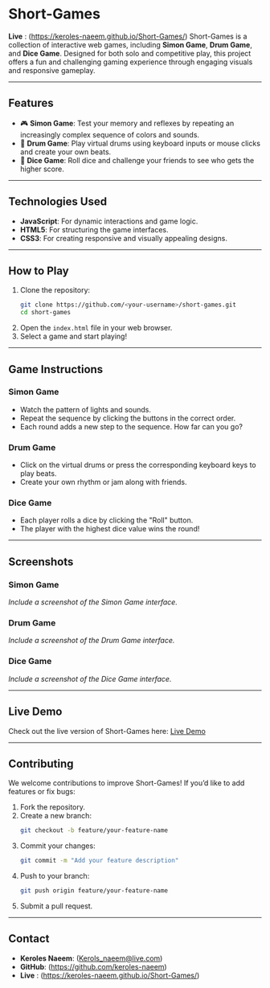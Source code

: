 
# Short-Games
**Live** : (https://keroles-naeem.github.io/Short-Games/)
Short-Games is a collection of interactive web games, including **Simon Game**, **Drum Game**, and **Dice Game**. 
Designed for both solo and competitive play, this project offers a fun and challenging gaming experience through engaging visuals and responsive gameplay.

---

## Features

- 🎮 **Simon Game**: Test your memory and reflexes by repeating an increasingly complex sequence of colors and sounds.
- 🥁 **Drum Game**: Play virtual drums using keyboard inputs or mouse clicks and create your own beats.
- 🎲 **Dice Game**: Roll dice and challenge your friends to see who gets the higher score.

---

## Technologies Used

- **JavaScript**: For dynamic interactions and game logic.
- **HTML5**: For structuring the game interfaces.
- **CSS3**: For creating responsive and visually appealing designs.

---

## How to Play

1. Clone the repository:
   ```bash
   git clone https://github.com/<your-username>/short-games.git
   cd short-games
   ```
2. Open the `index.html` file in your web browser.
3. Select a game and start playing!

---

## Game Instructions

### Simon Game
- Watch the pattern of lights and sounds.
- Repeat the sequence by clicking the buttons in the correct order.
- Each round adds a new step to the sequence. How far can you go?

### Drum Game
- Click on the virtual drums or press the corresponding keyboard keys to play beats.
- Create your own rhythm or jam along with friends.

### Dice Game
- Each player rolls a dice by clicking the "Roll" button.
- The player with the highest dice value wins the round!

---

## Screenshots

### Simon Game
*Include a screenshot of the Simon Game interface.*

### Drum Game
*Include a screenshot of the Drum Game interface.*

### Dice Game
*Include a screenshot of the Dice Game interface.*

---

## Live Demo

Check out the live version of Short-Games here: [Live Demo](https://your-live-demo-link.com)

---

## Contributing

We welcome contributions to improve Short-Games! If you’d like to add features or fix bugs:

1. Fork the repository.
2. Create a new branch:
   ```bash
   git checkout -b feature/your-feature-name
   ```
3. Commit your changes:
   ```bash
   git commit -m "Add your feature description"
   ```
4. Push to your branch:
   ```bash
   git push origin feature/your-feature-name
   ```
5. Submit a pull request.

---


## Contact

- **Keroles Naeem**: (Kerols_naeem@live.com)  
- **GitHub**: (https://github.com/keroles-naeem)
- **Live** : (https://keroles-naeem.github.io/Short-Games/)
